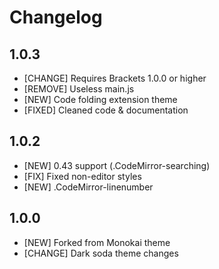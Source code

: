 Changelog
=========
1.0.3
-----

- [CHANGE] Requires Brackets 1.0.0 or higher
- [REMOVE] Useless main.js
- [NEW] Code folding extension theme
- [FIXED] Cleaned code & documentation

1.0.2
-----

- [NEW] 0.43 support (.CodeMirror-searching)
- [FIX] Fixed non-editor styles
- [NEW] .CodeMirror-linenumber

1.0.0
-----

- [NEW] Forked from Monokai theme
- [CHANGE] Dark soda theme changes
